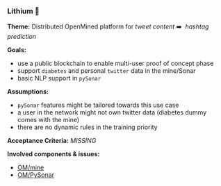 ### Lithium 🔋

**Theme:** Distributed OpenMined platform for _tweet content_ ➡️  _hashtag prediction_

**Goals:**
* use a public blockchain to enable multi-user proof of concept phase
* support `diabetes` and personal `twitter` data in the mine/Sonar
* basic NLP support in `pySonar`

**Assumptions:**
* `pySonar` features might be tailored towards this use case
* a user in the network might not own twitter data (diabetes dummy comes with the mine)
* there are no dynamic rules in the training priority

**Acceptance Criteria:**
_MISSING_

**Involved components & issues:**
* [OM/mine](https://github.com/OpenMined/mine.js/issues?q=is%3Aissue+milestone%3ALithium)
* [OM/PySonar](https://github.com/OpenMined/PySonar/issues?utf8=%E2%9C%93&q=is%3Aissue%20milestone%3ALithium)
